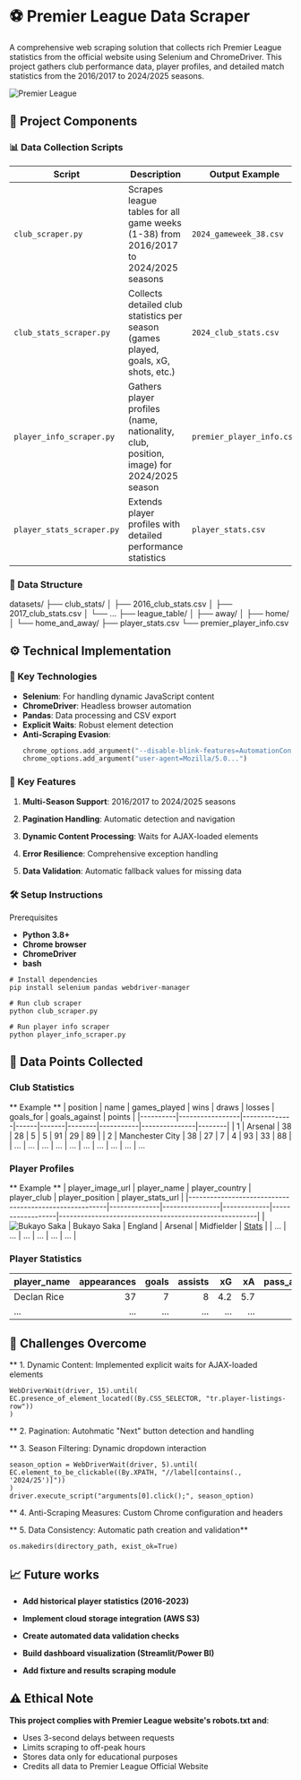 # ⚽ Premier League Data Scraper

A comprehensive web scraping solution that collects rich Premier League statistics from the official website using Selenium and ChromeDriver. This project gathers club performance data, player profiles, and detailed match statistics from the 2016/2017 to 2024/2025 seasons.

![Premier League](https://upload.wikimedia.org/wikipedia/en/f/f2/Premier_League_Logo.svg)

## 🧰 Project Components

### 📊 Data Collection Scripts

| Script                    | Description                                                                             | Output Example            |
| ------------------------- | --------------------------------------------------------------------------------------- | ------------------------- |
| `club_scraper.py`         | Scrapes league tables for all game weeks (1-38) from 2016/2017 to 2024/2025 seasons     | `2024_gameweek_38.csv`    |
| `club_stats_scraper.py`   | Collects detailed club statistics per season (games played, goals, xG, shots, etc.)     | `2024_club_stats.csv`     |
| `player_info_scraper.py`  | Gathers player profiles (name, nationality, club, position, image) for 2024/2025 season | `premier_player_info.csv` |
| `player_stats_scraper.py` | Extends player profiles with detailed performance statistics                            | `player_stats.csv`        |

### 📂 Data Structure

datasets/
├── club_stats/
│ ├── 2016_club_stats.csv
│ ├── 2017_club_stats.csv
│ └── ...
├── league_table/
│ ├── away/
│ ├── home/
│ └── home_and_away/
├── player_stats.csv
└── premier_player_info.csv

## ⚙️ Technical Implementation

### 🧩 Key Technologies

- **Selenium**: For handling dynamic JavaScript content
- **ChromeDriver**: Headless browser automation
- **Pandas**: Data processing and CSV export
- **Explicit Waits**: Robust element detection
- **Anti-Scraping Evasion**:
  ```python
  chrome_options.add_argument("--disable-blink-features=AutomationControlled")
  chrome_options.add_argument("user-agent=Mozilla/5.0...")
  ```

### 🚀 Key Features

1. **Multi-Season Support**: 2016/2017 to 2024/2025 seasons

1. **Pagination Handling**: Automatic detection and navigation

1. **Dynamic Content Processing**: Waits for AJAX-loaded elements

1. **Error Resilience**: Comprehensive exception handling

1. **Data Validation**: Automatic fallback values for missing data

### 🛠️ Setup Instructions

Prerequisites

- **Python 3.8+**
- **Chrome browser**
- **ChromeDriver**
- **bash**

```
# Install dependencies
pip install selenium pandas webdriver-manager

# Run club scraper
python club_scraper.py

# Run player info scraper
python player_info_scraper.py
```

## 🧩 Data Points Collected

### Club Statistics

** Example **
| position | name | games_played | wins | draws | losses | goals_for | goals_against | points |
|----------|-----------------|--------------|------|-------|--------|-----------|---------------|--------|
| 1 | Arsenal | 38 | 28 | 5 | 5 | 91 | 29 | 89 |
| 2 | Manchester City | 38 | 27 | 7 | 4 | 93 | 33 | 88 |
| ... | ... | ... | ... | ... | ... | ... | ... | ... |
...

### Player Profiles

** Example **
| player_image_url | player_name | player_country | player_club | player_position | player_stats_url |
|-------------------------------------------------------|--------------|----------------|-------------|------------------|-------------------------------------------------------|
| ![Bukayo Saka](https://.../p165153.png) | Bukayo Saka | England | Arsenal | Midfielder | [Stats](https://www.premierleague.com/players/165153/Bukayo-Saka/stats) |
| ... | ... | ... | ... | ... | ... |

### Player Statistics

| player_name | appearances | goals | assists |  xG |  xA | pass_accuracy | tackles | interceptions |
| ----------- | ----------: | ----: | ------: | --: | --: | ------------: | ------: | ------------: |
| Declan Rice |          37 |     7 |       8 | 4.2 | 5.7 |           91% |      42 |            28 |
| ...         |         ... |   ... |     ... | ... | ... |           ... |     ... |           ... |

## 🚧 Challenges Overcome

\*\* 1. Dynamic Content: Implemented explicit waits for AJAX-loaded elements

```
WebDriverWait(driver, 15).until(
EC.presence_of_element_located((By.CSS_SELECTOR, "tr.player-listings-row"))
)

```

\*\* 2. Pagination: Autohmatic "Next" button detection and handling

\*\* 3. Season Filtering: Dynamic dropdown interaction

```
season_option = WebDriverWait(driver, 5).until(
EC.element_to_be_clickable((By.XPATH, "//label[contains(., '2024/25')]"))
)
driver.execute_script("arguments[0].click();", season_option)
```

\*\* 4. Anti-Scraping Measures: Custom Chrome configuration and headers

** 5. Data Consistency: Automatic path creation and validation**

```
os.makedirs(directory_path, exist_ok=True)
```

## 📈 Future works

- **Add historical player statistics (2016-2023)**

- **Implement cloud storage integration (AWS S3)**

- **Create automated data validation checks**

- **Build dashboard visualization (Streamlit/Power BI)**

- **Add fixture and results scraping module**

## ⚠️ Ethical Note

**This project complies with Premier League website's robots.txt and**:

- Uses 3-second delays between requests
- Limits scraping to off-peak hours
- Stores data only for educational purposes
- Credits all data to Premier League Official Website
